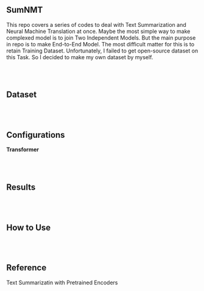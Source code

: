 ## SumNMT
This repo covers a series of codes to deal with Text Summarization and Neural Machine Translation at once.
Maybe the most simple way to make complexed model is to join Two Independent Models. But the main purpose in repo is to make End-to-End Model.
The most difficult matter for this is to retain Training Dataset. Unfortunately, I failed to get open-source dataset on this Task. So I decided to make my own dataset by myself. 

<br>
<br>

## Dataset

<br>
<br>


## Configurations

**Transformer**


<br>
<br>


## Results

<br>
<br>


## How to Use

<br>
<br>

## Reference
Text Summarizatin with Pretrained Encoders

<br>
